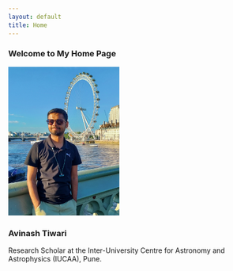 ```yaml
---
layout: default
title: Home
---
```


### Welcome to My Home Page

<img src="./Profile_picture.jpg" alt="Profile Picture" width="225" height="300">

### Avinash Tiwari

Research Scholar at the Inter-University Centre for Astronomy and Astrophysics (IUCAA), Pune.
